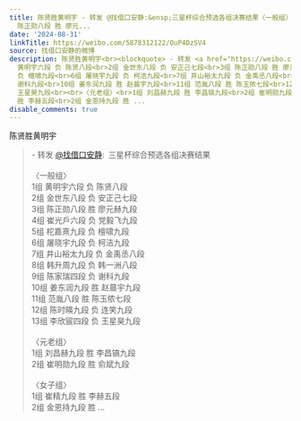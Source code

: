 ```yaml
---
title: 陈贤胜黄明宇 - 转发 @找借口安静:&ensp;三星杯综合预选各组决赛结果〈一般组〉1组 黄明宇六段 负 陈贤八段2组 金世东八段 负 安正己七段3组
  陈正勋八段 胜 廖元...
date: '2024-08-31'
linkTitle: https://weibo.com/5878312122/OuP4DzSV4
source: 找借口安静的微博
description: 陈贤胜黄明宇<br><blockquote> - 转发 <a href="https://weibo.com/5878312122" target="_blank">@找借口安静</a>: 三星杯综合预选各组决赛结果<br><br>〈一般组〉<br>1组
  黄明宇六段 负 陈贤八段<br>2组 金世东八段 负 安正己七段<br>3组 陈正勋八段 胜 廖元赫九段<br>4组 崔光戶六段 负 党毅飞九段<br>5组 柁嘉熹九段
  负 檀啸九段<br>6组 屠晓宇九段 负 柯洁九段<br>7组 井山裕太九段 负 金禹丞八段<br>8组 韩升周九段 负 韩一洲八段<br>9组 陈家瑞四段 负
  谢科九段<br>10组 姜东润九段 胜 赵晨宇九段<br>11组 范胤八段 胜 陈玉侬七段<br>12组 陈时暎九段 负 连笑九段<br>13组 李欣宸四段 负
  王星昊九段<br><br>〈元老组〉<br>1组 刘昌赫九段 胜 李昌镐九段<br>2组 崔明勋九段 胜 俞斌九段<br><br>〈女子组〉<br>1组 崔精九段
  胜 李赫五段<br>2组 金恩持九段 胜 ...
disable_comments: true
---
```

陈贤胜黄明宇<br><blockquote> - 转发 <a href="https://weibo.com/5878312122" target="_blank">@找借口安静</a>: 三星杯综合预选各组决赛结果<br><br>〈一般组〉<br>1组 黄明宇六段 负 陈贤八段<br>2组 金世东八段 负 安正己七段<br>3组 陈正勋八段 胜 廖元赫九段<br>4组 崔光戶六段 负 党毅飞九段<br>5组 柁嘉熹九段 负 檀啸九段<br>6组 屠晓宇九段 负 柯洁九段<br>7组 井山裕太九段 负 金禹丞八段<br>8组 韩升周九段 负 韩一洲八段<br>9组 陈家瑞四段 负 谢科九段<br>10组 姜东润九段 胜 赵晨宇九段<br>11组 范胤八段 胜 陈玉侬七段<br>12组 陈时暎九段 负 连笑九段<br>13组 李欣宸四段 负 王星昊九段<br><br>〈元老组〉<br>1组 刘昌赫九段 胜 李昌镐九段<br>2组 崔明勋九段 胜 俞斌九段<br><br>〈女子组〉<br>1组 崔精九段 胜 李赫五段<br>2组 金恩持九段 胜 ...